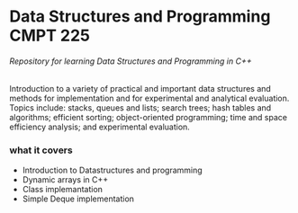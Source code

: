 # Data Structures and Programming CMPT 225
<h6>Repository for learning Data Structures and Programming in C++</h6>

<p>Introduction to a variety of practical and important data structures and methods for implementation and
for experimental and analytical evaluation. Topics include: stacks, queues and lists; search trees; 
hash tables and algorithms; efficient sorting; object-oriented programming; 
time and space efficiency analysis; and experimental evaluation. </p>

<h3>what it covers</h3>
<ul>
<li>Introduction to Datastructures and programming</li>
<li>Dynamic arrays in C++</li>
<li>Class implemantation</li>
<li>Simple Deque implementation</li>

<ul>
